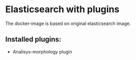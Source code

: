 # Elasticsearch with plugins

The docker-image is based on original elasticsearch image.

## Installed plugins:

* Analisys-morphology plugin
